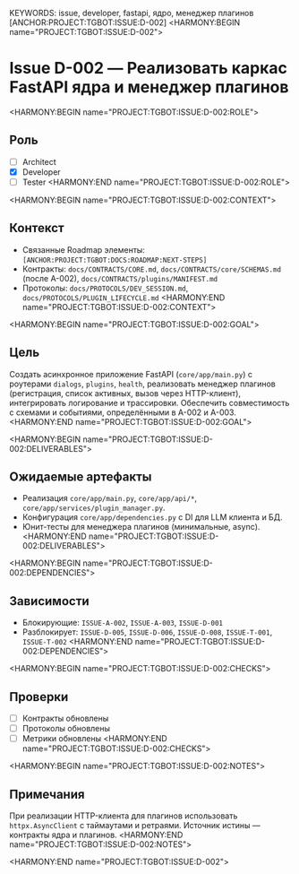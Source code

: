 KEYWORDS: issue, developer, fastapi, ядро, менеджер плагинов
[ANCHOR:PROJECT:TGBOT:ISSUE:D-002]
<HARMONY:BEGIN name="PROJECT:TGBOT:ISSUE:D-002">
# Issue D-002 — Реализовать каркас FastAPI ядра и менеджер плагинов

<HARMONY:BEGIN name="PROJECT:TGBOT:ISSUE:D-002:ROLE">
## Роль
- [ ] Architect
- [x] Developer
- [ ] Tester
<HARMONY:END name="PROJECT:TGBOT:ISSUE:D-002:ROLE">

<HARMONY:BEGIN name="PROJECT:TGBOT:ISSUE:D-002:CONTEXT">
## Контекст
- Связанные Roadmap элементы: `[ANCHOR:PROJECT:TGBOT:DOCS:ROADMAP:NEXT-STEPS]`
- Контракты: `docs/CONTRACTS/CORE.md`, `docs/CONTRACTS/core/SCHEMAS.md` (после A-002), `docs/CONTRACTS/plugins/MANIFEST.md`
- Протоколы: `docs/PROTOCOLS/DEV_SESSION.md`, `docs/PROTOCOLS/PLUGIN_LIFECYCLE.md`
<HARMONY:END name="PROJECT:TGBOT:ISSUE:D-002:CONTEXT">

<HARMONY:BEGIN name="PROJECT:TGBOT:ISSUE:D-002:GOAL">
## Цель
Создать асинхронное приложение FastAPI (`core/app/main.py`) с роутерами `dialogs`, `plugins`, `health`, реализовать менеджер плагинов (регистрация, список активных, вызов через HTTP-клиент), интегрировать логирование и трассировки. Обеспечить совместимость с схемами и событиями, определёнными в A-002 и A-003.
<HARMONY:END name="PROJECT:TGBOT:ISSUE:D-002:GOAL">

<HARMONY:BEGIN name="PROJECT:TGBOT:ISSUE:D-002:DELIVERABLES">
## Ожидаемые артефакты
- Реализация `core/app/main.py`, `core/app/api/*`, `core/app/services/plugin_manager.py`.
- Конфигурация `core/app/dependencies.py` с DI для LLM клиента и БД.
- Юнит-тесты для менеджера плагинов (минимальные, async).
<HARMONY:END name="PROJECT:TGBOT:ISSUE:D-002:DELIVERABLES">

<HARMONY:BEGIN name="PROJECT:TGBOT:ISSUE:D-002:DEPENDENCIES">
## Зависимости
- Блокирующие: `ISSUE-A-002`, `ISSUE-A-003`, `ISSUE-D-001`
- Разблокирует: `ISSUE-D-005`, `ISSUE-D-006`, `ISSUE-D-008`, `ISSUE-T-001`, `ISSUE-T-002`
<HARMONY:END name="PROJECT:TGBOT:ISSUE:D-002:DEPENDENCIES">

<HARMONY:BEGIN name="PROJECT:TGBOT:ISSUE:D-002:CHECKS">
## Проверки
- [ ] Контракты обновлены
- [ ] Протоколы обновлены
- [ ] Метрики обновлены
<HARMONY:END name="PROJECT:TGBOT:ISSUE:D-002:CHECKS">

<HARMONY:BEGIN name="PROJECT:TGBOT:ISSUE:D-002:NOTES">
## Примечания
При реализации HTTP-клиента для плагинов использовать `httpx.AsyncClient` с таймаутами и ретраями. Источник истины — контракты ядра и плагинов.
<HARMONY:END name="PROJECT:TGBOT:ISSUE:D-002:NOTES">

<HARMONY:END name="PROJECT:TGBOT:ISSUE:D-002">
